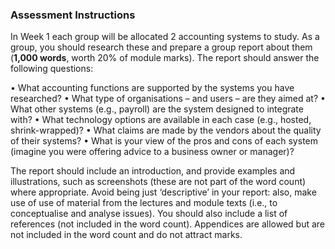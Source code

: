 
### Assessment Instructions

In Week 1 each group will be allocated 2 accounting systems to study. As a group, you should research these and prepare a group report about them (**1,000 words**, worth 20% of module marks). The report should answer the following questions: 

•  What accounting functions are supported by the systems you have researched?
• What type of organisations – and users – are they aimed at?
• What other systems (e.g., payroll) are the system designed to integrate with?
• What technology options are available in each case (e.g., hosted, shrink-wrapped)?
• What claims are made by the vendors about the quality of their systems?
• What is your view of the pros and cons of each system (imagine you were offering advice to a business owner or manager)? 

The report should include an introduction, and provide examples and illustrations, such as screenshots (these are not part of the word count) where appropriate. Avoid being just ‘descriptive’ in your report: also, make use of use of material from the lectures and module texts (i.e., to conceptualise and analyse issues). You should also include a list of references (not included in the word count). Appendices are allowed but are not included in the word count and do not attract marks.

